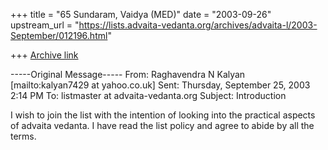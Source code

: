 +++
title = "65 Sundaram, Vaidya (MED)"
date = "2003-09-26"
upstream_url = "https://lists.advaita-vedanta.org/archives/advaita-l/2003-September/012196.html"

+++
[Archive link](https://lists.advaita-vedanta.org/archives/advaita-l/2003-September/012196.html)


-----Original Message-----
From: Raghavendra N Kalyan [mailto:kalyan7429 at yahoo.co.uk]
Sent: Thursday, September 25, 2003 2:14 PM
To: listmaster at advaita-vedanta.org
Subject: Introduction


I wish to join the list with the intention of looking into the practical
aspects of advaita vedanta. I have read the list policy and agree to
abide by all the terms.


